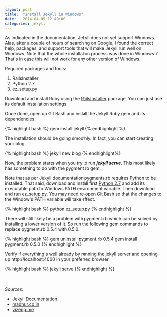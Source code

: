 ```yaml
---
layout: post
title:  "Install Jekyll in Windows"
date:   2014-04-05 12:49:00
categories: jekyll
---
```


As indicated in the documentation, Jekyll does not yet support Windows. Alas, after a couple of
hours of searching on Google, I found the correct help, packages, and support tools that will make Jekyll run well
on Windows. Note that the whole installation process was done in Windows 7. That's in case this will not work for any
other version of Windows.

Required packages and tools:

1. RailsInstaller
2. Python 2.7
3. ez_setup.py

Download and install Ruby using the [RailsInstaller] package. You can just use its default installation settings.

Once done, open up Git Bash and install the Jekyll Ruby gem and its dependencies.

{% highlight bash %}
gem install jekyll
{% endhighlight %}

The installation should be going smoothly. In fact, you can start creating your blog.

{% highlight bash %}
jekyll new blog
{% endhighlight%}

Now, the problem starts when you try to run *__jekyll serve__*. This most likely has something to do with the
pygment.rb gem. 

Note that as per Jekyll documentation pygments.rb requires Python to be installed. That said, download and install first 
[Python 2.7] and add its executable path to Windows PATH environment variable. Then download and run [ez_setup.py]. You may need re-open Git Bash so that the changes to the Window's PATH variable will take effect.

{% highlight bash %}
python ez_setup.py 
{% endhighlight %}

There will still likely be a problem with pygment.rb which can be solved by installing a lower version of it. So run the following gem commands to replace pygment.rb 0.5.4 with 0.5.0.

{% highlight bash %}
gem uninstall pygment.rb 0.5.4
gem install pygment.rb 0.5.0
{% endhighlight %}

Verify if everything's well already by running the jekyll server and opening up http://localhost:4000 in your preferred browser.

{% highlight bash %}
jekyll serve
{% endhighlight %}

<br /><br />
*Sources:*

* [Jekyll Documentation]
* [madhur.co.in]
* [yizeng.me]

[RailsInstaller]: http://railsinstaller.org/en
[Python 2.7]: https://www.python.org/download/
[ez_setup.py]: https://pypi.python.org/pypi/setuptools
[yizeng.me]: http://yizeng.me/2013/05/10/setup-jekyll-on-windows
[Jekyll Documentation]: http://jekyllrb.com/docs/installation/
[madhur.co.in]: http://www.madhur.co.in/blog/2011/09/01/runningjekyllwindows.html